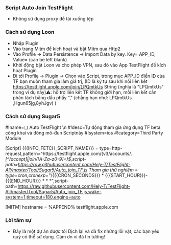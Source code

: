 ### Script Auto Join TestFlight

- Không sử dụng proxy để tải xuống tệp

### Cách sử dụng Loon

- Nhập Plugin
- Vào trang Mitm để kích hoạt và bật Mitm qua Http2
- Vào Profile -> Data Persistence -> Import Data by key. Key= APP_ID, Value= (can be left blank)
- Khởi động bật Loon và cho phép VPN, sau đó vào App TestFlight để kích hoạt Plugin
- Đi tới Profile -> Plugin -> Chọn vào Script, trong mục APP_ID điền ID của TF bạn muốn tham gia làm giá trị, (ID là ký tự sau khi nối liên kết https://testflight.apple.com/join/LPQmtkUs String (nghĩa là "LPQmtkUs" trong ví dụ này)⚠️: hỗ trợ liên kết TF không giới hạn, mỗi liên kết cần phân tách bằng dấu phẩy "," (chẳng hạn như: LPQmtkUs ,Hgun65jg,8yhJgv)
)

### Cách sử dụng Sugar5

#!name=❏ Auto TestFlight \n
#!desc=Tự động tham gia ứng dụng TF beta công khai và đóng mô-đun Scriptnày
#!system=ios
#!category=Third Party Module

[Script]
{{{INFO_FETCH_SCRIPT_NAME}}} = type=http-request,pattern=^https:\/\/testflight\.apple\.com\/(v3\/accounts\/.*[^\/accept]|join\/[A-Za-z0-9]+)$,script-path=https://raw.githubusercontent.com/Hely-T/TestFlight-All/master/Tool/Sugar5/Auto_join_TF.js
Tham gia thử nghiệm = type=cron,cronexp="*/{{{CRON_SECONDS}}} * {{{START_HOUR}}}-{{{END_HOUR}}} * * *",script-path=https://raw.githubusercontent.com/Hely-T/TestFlight-All/master/Tool/Sugar5/Auto_join_TF.js,wake-system=1,timeout=180,engine=auto

[MITM]
hostname = %APPEND% testflight.apple.com

### Lời tâm sự
- Đây là một dự án được tôi Dịch lại và đã fix những lỗi vặt, các bạn yêu quý có thể sử dụng. Cảm ơn vì đã tin tưởng!
